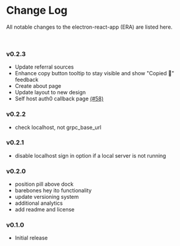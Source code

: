 # Change Log

All notable changes to the electron-react-app (ERA) are listed here.

<br>

### v0.2.3
- Update referral sources
- Enhance copy button tooltip to stay visible and show "Copied 🎉" feedback
- Create about page
- Update layout to new design
- Self host auth0 callback page [(#58)](https://github.com/heyito/ito/pull/58)

### v0.2.2

- check localhost, not grpc_base_url

### v0.2.1

- disable localhost sign in option if a local server is not running

### v0.2.0

- position pill above dock
- barebones hey ito functionality
- update versioning system
- additional analytics
- add readme and license

### v0.1.0

- Initial release
